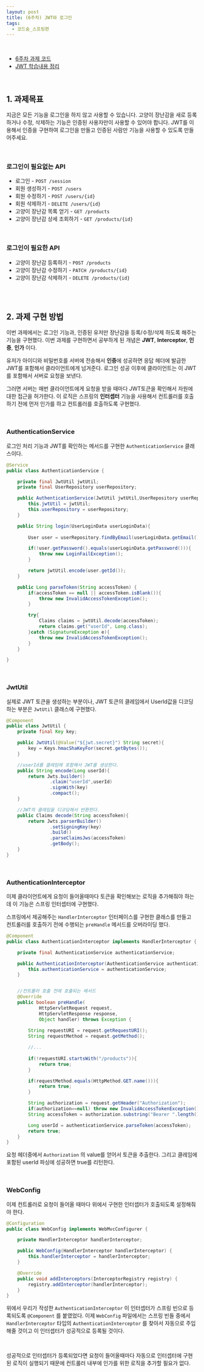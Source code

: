 ```yaml
---
layout: post
title: (6주차) JWT와 로그인
tags:
  - 코드숨_스프링편
---
```


<br>

- [6주차 과제 코드](https://github.com/duohui12/spring-week6-assignment-1/tree/duohui12)
- [JWT 학습내용 정리](https://amyjjung.github.io/blog/JWT/)

<br>

## 1. 과제목표  

지금은 모든 기능을 로그인을 하지 않고 사용할 수 있습니다. 고양이 장난감을 새로 등록하거나 수정, 삭제하는 기능은 인증된 사용자만이 사용할 수 있어야 합니다. JWT를 이용해서 인증을 구현하여 로그인을 만들고 인증된 사람만 기능을 사용할 수 있도록 만들어주세요.

<br>

### 로그인이 필요없는 API

- 로그인 - `POST /session`
- 회원 생성하기 - `POST /users`
- 회원 수정하기 - `POST /users/{id}`
- 회원 삭제하기 - `DELETE /users/{id}`
- 고양이 장난감 목록 얻기 - `GET /products`
- 고양이 장난감 상세 조회하기 - `GET /products/{id}`

<br>

### 로그인이 필요한 API

- 고양이 장난감 등록하기 - `POST /products`
- 고양이 장난감 수정하기 - `PATCH /products/{id}`
- 고양이 장난감 삭제하기 - `DELETE /products/{id}`

<br>

<br>

## 2. 과제 구현 방법

이번 과제에서는 로그인 기능과, 인증된 유저만 장난감을 등록/수정/삭제 하도록 해주는 기능을 구현했다. 이번 과제를 구현하면서 공부하게 된 개념은 <b>JWT</b>, <b>Interceptor</b>, <b>인증</b>, <b>인가</b> 이다. 

유저가 아이디와 비밀번호를 서버에 전송해서 <b>인증</b>에 성공하면 응답 헤더에 발급한 JWT를 포함해서 클라이언트에게 넘겨준다. 로그인 성공 이후에 클라이언트는 이 JWT를 포함해서 서버로 요청을 보낸다. 

그러면 서버는 매번 클라이언트에게 요청을 받을 때마다 JWT토큰을 확인해서 자원에 대한 접근을 허가한다. 이 로직은 스프링의 <b>인터셉터</b> 기능을 사용해서 컨트롤러를 호출하기 전에 먼저 인가를 하고 컨트롤러를 호출하도록 구현했다. 

<br>

### AuthenticationService

로그인 처리 기능과 JWT를 확인하는 메서드를 구현한 `AuthenticationService` 클래스이다.

```java
@Service
public class AuthenticationService {

    private final JwtUtil jwtUtil;
    private final UserRepository userRepository;

    public AuthenticationService(JwtUtil jwtUtil,UserRepository userRepository){
        this.jwtUtil = jwtUtil;
        this.userRepository = userRepository;
    }

    public String login(UserLoginData userLoginData){
        
      	User user = userRepository.findByEmail(userLoginData.getEmail()).orElseThrow(() -> new UserNotFoundException());

        if(!user.getPassword().equals(userLoginData.getPassword())){
            throw new LoginFailException();
        }

        return jwtUtil.encode(user.getId());
    }

    public Long parseToken(String accessToken) {
        if(accessToken == null || accessToken.isBlank()){
            throw new InvalidAccessTokenException();
        }

        try{
            Claims claims = jwtUtil.decode(accessToken);
            return claims.get("userId", Long.class);
        }catch (SignatureException e){
            throw new InvalidAccessTokenException();
        }
    }

}
```

<br>

### JwtUtil 

실제로 JWT 토큰을 생성하는 부분이나, JWT 토큰의 클레임에서 UserId값을 디코딩하는 부분은 `JwtUtil` 클래스에 구현했다.

```java
@Component
public class JwtUtil {
    private final Key key;

    public JwtUtil(@Value("${jwt.secret}") String secret){
        key = Keys.hmacShaKeyFor(secret.getBytes());  
    }

  	//userId를 클레임에 포함해서 JWT를 생성한다. 
    public String encode(Long userId){ 
        return Jwts.builder()
                .claim("userId",userId)
                .signWith(key)
                .compact();
    }

    //JWT의 클레임을 디코딩해서 반환한다. 
    public Claims decode(String accessToken){
        return Jwts.parserBuilder()
                .setSigningKey(key)
                .build()
                .parseClaimsJws(accessToken)
                .getBody();
    }
}
```

<br>

### AuthenticationInterceptor

이제 클라이언트에게 요청이 들어올때마다 토큰을 확인해보는 로직을 추가해줘야 하는데 이 기능은 스프링 인터셉터에 구현했다. 

스프링에서 제공해주는 `HandlerInterceptor` 인터페이스를 구현한 클래스를 만들고 컨트롤러를 호출하기 전에 수행되는 `preHandle` 메서드를 오버라이딩 했다. 

```java
@Component
public class AuthenticationInterceptor implements HandlerInterceptor {

    private final AuthenticationService authenticationService;

    public AuthenticationInterceptor(AuthenticationService authenticationService) {
        this.authenticationService = authenticationService;
    }


    //컨트롤러 호출 전에 호출되는 메서드 
    @Override
    public boolean preHandle(
      		HttpServletRequest request, 
      		HttpServletResponse response, 
      		Object handler) throws Exception {
      
        String requestURI = request.getRequestURI();
        String requestMethod = request.getMethod();

      	//...
 				
        if(!requestURI.startsWith("/products")){
            return true;
        }

        if(requestMethod.equals(HttpMethod.GET.name())){
            return true;
        }

        String authorization = request.getHeader("Authorization");
        if(authorization==null) throw new InvalidAccessTokenException();
        String accessToken = authorization.substring("Bearer ".length());

        Long userId = authenticationService.parseToken(accessToken);
        return true;
    }
}
```

요청 헤더중에서 `Authorization`  의 value를 얻어서 토큰을 추출한다. 그리고 클레임에 포함된 userId 파싱에 성공하면 true를 리턴한다. 

<br>

### WebConfig

이제 컨트롤러로 요청이 들어올 때마다 위에서 구현한 인터셉터가 호출되도록 설정해줘야 한다. 

```java
@Configuration
public class WebConfig implements WebMvcConfigurer {

    private HandlerInterceptor handlerInterceptor;

    public WebConfig(HandlerInterceptor handlerInterceptor) {
        this.handlerInterceptor = handlerInterceptor;
    }

    @Override
    public void addInterceptors(InterceptorRegistry registry) {
        registry.addInterceptor(handlerInterceptor);
    }
}
```

위에서 우리가 작성한 `AuthenticationInterceptor` 이 인터셉터가 스프링 빈으로 등록되도록 `@Component` 를 붙였었다. 이제 `WebConfig` 파일에서는 스프링 빈들 중에서 `HandlerInterceptor` 타입의 `AuthenticationInterceptor` 를 찾아서 자동으로 주입해줄 것이고 이 인터셉터가 성공적으로 등록될 것이다.

<br>

성공적으로 인터셉터가 등록되었다면 요청이 들어올때마다 자동으로 인터셉터에 구현된 로직이 실행되기 때문에 컨트롤러 내부에 인가를 위한 로직을 추가할 필요가 없다. 
